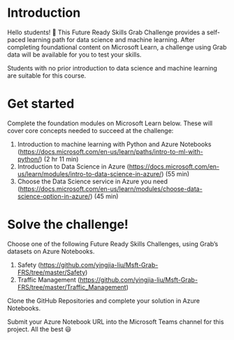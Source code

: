 # Introduction

Hello students! 👋 This Future Ready Skills Grab Challenge provides a self-paced learning path for data science and machine learning. After completing foundational content on Microsoft Learn, a challenge using Grab data will be available for you to test your skills.

Students with no prior introduction to data science and machine learning are suitable for this course.

# Get started

Complete the foundation modules on Microsoft Learn below. These will cover core concepts needed to succeed at the challenge:

1. Introduction to machine learning with Python and Azure Notebooks
(https://docs.microsoft.com/en-us/learn/paths/intro-to-ml-with-python/) (2 hr 11 min)
2. Introduction to Data Science in Azure
(https://docs.microsoft.com/en-us/learn/modules/intro-to-data-science-in-azure/) (55 min)
3. Choose the Data Science service in Azure you need
(https://docs.microsoft.com/en-us/learn/modules/choose-data-science-option-in-azure/) (45 min)

# Solve the challenge!

Choose one of the following Future Ready Skills Challenges, using Grab’s datasets on Azure Notebooks.

1. Safety (https://github.com/yingjia-liu/Msft-Grab-FRS/tree/master/Safety)
2. Traffic Management (https://github.com/yingjia-liu/Msft-Grab-FRS/tree/master/Traffic_Management)

Clone the GitHub Repositories and complete your solution in Azure Notebooks.

Submit your Azure Notebook URL into the Microsoft Teams channel for this project.
All the best 😃



